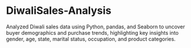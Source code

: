 # DiwaliSales-Analysis
Analyzed Diwali sales data using Python, pandas, and Seaborn to uncover buyer demographics and purchase trends, highlighting key insights into gender, age, state, marital status, occupation, and product categories.
